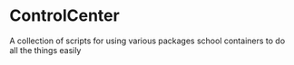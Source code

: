 # ControlCenter
A collection of scripts for using various packages school containers to do all the things easily

